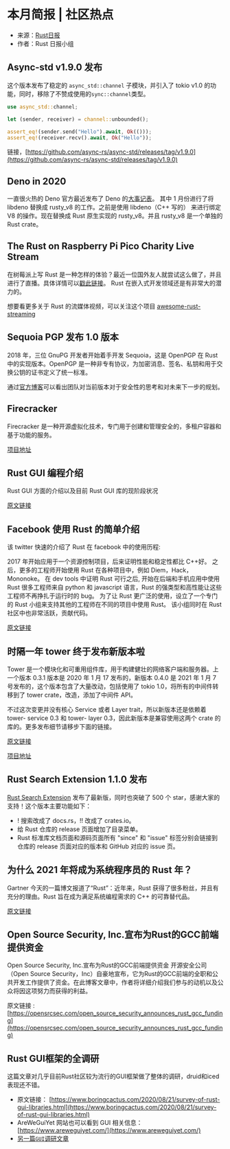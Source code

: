 # 本月简报 | 社区热点

- 来源：[Rust日报](https://rustcc.cn/section?id=f4703117-7e6b-4caf-aa22-a3ad3db6898f)
- 作者：Rust 日报小组

## Async-std v1.9.0 发布

这个版本发布了稳定的 `async_std::channel` 子模块，并引入了 tokio v1.0 的功能，同时，移除了不赞成使用的`sync::channel`类型。

```rust
use async_std::channel;

let (sender, receiver) = channel::unbounded();

assert_eq!(sender.send("Hello").await, Ok(()));
assert_eq!(receiver.recv().await, Ok("Hello"));
```

链接，[https://github.com/async-rs/async-std/releases/tag/v1.9.0](https://github.com/async-rs/async-std/releases/tag/v1.9.0)


## Deno in 2020

一直很火热的 Deno 官方最近发布了 Deno 的[大事记表](https://deno.land/posts/deno-in-2020)。
其中 1 月份进行了将 libdeno 替换成 rusty_v8 的工作。之前是使用 libdeno（C++ 写的） 来进行绑定 V8 的操作。现在替换成 Rust 原生实现的 rusty_v8。并且 rusty_v8 是一个单独的 Rust crate。

## The Rust on Raspberry Pi Pico Charity Live Stream

在树莓派上写 Rust 是一种怎样的体验？最近一位国外友人就尝试这么做了，并且进行了直播。具体详情可以[戳此链接](https://www.reddit.com/r/rust/comments/l39jdo/the_rust_on_raspberry_pi_pico_charity_live_stream/)。
Rust 在嵌入式开发领域还是有非常大的潜力的。

想要看更多关于 Rust 的流媒体视频，可以关注这个项目 [awesome-rust-streaming](https://github.com/jamesmunns/awesome-rust-streaming)

## Sequoia PGP 发布 1.0 版本

2018 年，三位 GnuPG 开发者开始着手开发 Sequoia，这是 OpenPGP 在 Rust 中的实现版本。OpenPGP 是一种非专有协议，为加密消息、签名、私钥和用于交换公钥的证书定义了统一标准。

通过[官方博客](https://sequoia-pgp.org/blog/2020/12/16/202012-1.0/)可以看出团队对当前版本对于安全性的思考和对未来下一步的规划。


## Firecracker

Firecracker 是一种开源虚拟化技术，专门用于创建和管理安全的，多租户容器和基于功能的服务。

[项目地址](https://github.com/firecracker-microvm/firecracker)

## Rust GUI 编程介绍

Rust GUI 方面的介绍以及目前 Rust GUI 库的现阶段状况

[原文链接](https://dev.to/davidedelpapa/rust-gui-introduction-a-k-a-the-state-of-rust-gui-libraries-as-of-january-2021-40gl#comments)

## Facebook 使用 Rust 的简单介绍

该 twitter 快速的介绍了 Rust 在 facebook 中的使用历程:

2017 年开始应用于一个资源控制项目，后来证明性能和稳定性都比 C++好。
之后，更多的工程师开始使用 Rust 在各种项目中，例如 Diem，Hack，Mononoke。
在 dev tools 中证明 Rust 可行之后, 开始在后端和手机应用中使用 Rust
很多工程师来自 python 和 javascript 语言，Rust 的强类型和高性能让这些工程师不再挣扎于运行时的 bug。
为了让 Rust 更广泛的使用，设立了一个专门的 Rust 小组来支持其他的工程师在不同的项目中使用 Rust。 该小组同时在 Rust 社区中也非常活跃，贡献代码。

[原文链接](https://twitter.com/alexvoica/status/1350049393471324161)


## 时隔一年 tower 终于发布新版本啦

Tower 是一个模块化和可重用组件库，用于构建健壮的网络客户端和服务器。上一个版本 0.3.1 版本是 2020 年 1 月 17 发布的，新版本 0.4.0 是 2021 年 1 月 7 号发布的，这个版本包含了大量改动，包括使用了 tokio 1.0，将所有的中间件转移到了 tower crate，改造，添加了中间件 API。

不过这次变更并没有核心 Service 或者 Layer trait，所以新版本还是依赖着 tower- service 0.3 和 tower- layer 0.3，因此新版本是兼容使用这两个 crate 的库的。更多发布细节请移步下面的链接。

[原文链接](https://github.com/tower-rs/tower/releases/tag/tower-0.4.0)

[项目地址](https://crates.io/crates/tower/0.4.0)

## Rust Search Extension 1.1.0 发布

[Rust Search Extension](https://rust.extension.sh/) 发布了最新版，同时也突破了 500 个 star，感谢大家的支持！这个版本主要功能如下：

- ! 搜索改成了 docs.rs，!! 改成了 crates.io。
- 给 Rust 仓库的 release 页面增加了目录菜单。
- Rust 标准库文档页面和源码页面所有 "since" 和 "issue" 标签分别会链接到仓库的 release 页面对应的版本和 GitHub 对应的 issue 页。

## 为什么 2021 年将成为系统程序员的 Rust 年？

Gartner 今天的一篇博文报道了“Rust”：近年来，Rust 获得了很多粉丝，并且有充分的理由。Rust 旨在成为满足系统编程需求的 C++ 的可靠替代品。

[原文链接](https://blogs.gartner.com/manjunath-bhat/2021/01/03/why-2021-will-be-a-rusty-year-for-system-programmers/)

## Open Source Security, Inc.宣布为Rust的GCC前端提供资金

Open Source Security, Inc.宣布为Rust的GCC前端提供资金
开源安全公司（Open Source Security，Inc）自豪地宣布，它为Rust的GCC前端的全职和公共开发工作提供了资金。在此博客文章中，作者将详细介绍我们参与的动机以及公众将因这项努力而获得的利益。

原文链接 : [https://opensrcsec.com/open_source_security_announces_rust_gcc_funding](https://opensrcsec.com/open_source_security_announces_rust_gcc_funding)

## Rust GUI框架的全调研

这篇文章对几乎目前Rust社区较为流行的GUI框架做了整体的调研，druid和iced表现还不错。

- 原文链接： [https://www.boringcactus.com/2020/08/21/survey-of-rust-gui-libraries.html](https://www.boringcactus.com/2020/08/21/survey-of-rust-gui-libraries.html)
- AreWeGuiYet 网站也可以看到 GUI 相关信息：[https://www.areweguiyet.com/](https://www.areweguiyet.com/)
- [另一篇`GUI`调研文章](https://dev.to/davidedelpapa/rust-gui-introduction-a-k-a-the-state-of-rust-gui-libraries-as-of-january-2021-40gl#comments)